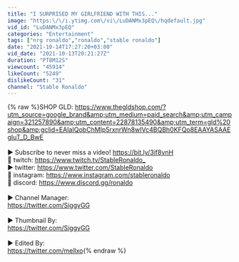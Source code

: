 ```yaml
---
title: "I SURPRISED MY GIRLFRIEND WITH THIS..."
image: "https:\/\/i.ytimg.com\/vi\/LuDANMx3pEQ\/hqdefault.jpg"
vid_id: "LuDANMx3pEQ"
categories: "Entertainment"
tags: ["nrg ronaldo","ronaldo","stable ronaldo"]
date: "2021-10-14T17:27:20+03:00"
vid_date: "2021-10-13T20:21:27Z"
duration: "PT8M12S"
viewcount: "45914"
likeCount: "5249"
dislikeCount: "31"
channel: "Stable Ronaldo"
---
```

{% raw %}SHOP GLD: <a rel="nofollow" target="blank" href="https://www.thegldshop.com/?utm_source=google_brand&amp;utm_medium=paid_search&amp;utm_campaign=321257890&amp;utm_content=22878135490&amp;utm_term=gld%20shop&amp;gclid=EAIaIQobChMIp5rxnrWn8wIVc4BQBh0KFQo8EAAYASAAEgIuT_D_BwE">https://www.thegldshop.com/?utm_source=google_brand&amp;utm_medium=paid_search&amp;utm_campaign=321257890&amp;utm_content=22878135490&amp;utm_term=gld%20shop&amp;gclid=EAIaIQobChMIp5rxnrWn8wIVc4BQBh0KFQo8EAAYASAAEgIuT_D_BwE</a><br /><br />► Subscribe to never miss a video! <a rel="nofollow" target="blank" href="https://bit.ly/3if8vnH​​​​​​​​​​​">https://bit.ly/3if8vnH​​​​​​​​​​​</a><br />🔴 twitch: <a rel="nofollow" target="blank" href="https://www.twitch.tv/StableRonaldo_​​">https://www.twitch.tv/StableRonaldo_​​</a><br />▶️ twitter: <a rel="nofollow" target="blank" href="https://www.twitter.com/StableRonaldo​​​">https://www.twitter.com/StableRonaldo​​​</a><br />📸 instagram: <a rel="nofollow" target="blank" href="https://www.instagram.com/stableronaldo">https://www.instagram.com/stableronaldo</a><br />🎤 discord:  <a rel="nofollow" target="blank" href="https://www.discord.gg/ronaldo​​">https://www.discord.gg/ronaldo​​</a><br /><br />► Channel Manager: <br /><a rel="nofollow" target="blank" href="https://twitter.com/SiggyGG​​​">https://twitter.com/SiggyGG​​​</a><br /><br />► Thumbnail By:<br /><a rel="nofollow" target="blank" href="https://twitter.com/SiggyGG​​​">https://twitter.com/SiggyGG​​​</a><br /><br />► Edited By: <br /><a rel="nofollow" target="blank" href="https://twitter.com/mellxo">https://twitter.com/mellxo</a>{% endraw %}
